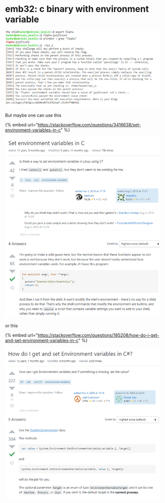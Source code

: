 # emb32: c binary with environment variable

![](<../.gitbook/assets/image (126).png>)

But maybe one can use this

{% embed url="https://stackoverflow.com/questions/3416638/set-environment-variables-in-c" %}

![](<../.gitbook/assets/image (73) (1).png>)

or this

{% embed url="https://stackoverflow.com/questions/185208/how-do-i-get-and-set-environment-variables-in-c" %}

![which looks a bit convoluted tho.](<../.gitbook/assets/image (190).png>)
